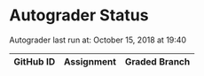 # Autograder Status
Autograder last run at: October 15, 2018 at 19:40

| GitHub ID | Assignment | Graded Branch |
|-----------|------------|---------------|
